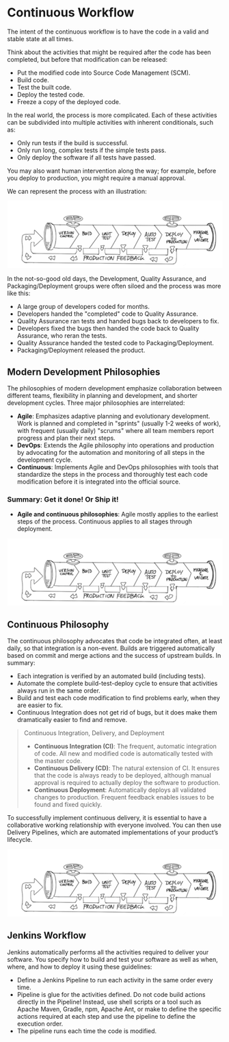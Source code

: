 # Continuous Workflow

The intent of the continuous workflow is to have the code in a valid and stable state at all times.

Think about the activities that might be required after the code has been completed, but before that modification can be released:

- Put the modified code into Source Code Management (SCM).
- Build code.
- Test the built code.
- Deploy the tested code.
- Freeze a copy of the deployed code.

In the real world, the process is more complicated. Each of these activities can be subdivided into multiple activities with inherent conditionals, such as:

- Only run tests if the build is successful.
- Only run long, complex tests if the simple tests pass.
- Only deploy the software if all tests have passed.

You may also want human intervention along the way; for example, before you deploy to production, you might require a manual approval.

We can represent the process with an illustration:

![image1][def]

In the not-so-good old days, the Development, Quality Assurance, and Packaging/Deployment groups were often siloed and the process was more like this:

- A large group of developers coded for months.
- Developers handed the "completed" code to Quality Assurance.
- Quality Assurance ran tests and handed bugs back to developers to fix.
- Developers fixed the bugs then handed the code back to Quality Assurance, who reran the tests.
- Quality Assurance handed the tested code to Packaging/Deployment.
- Packaging/Deployment released the product.

## Modern Development Philosophies

The philosophies of modern development emphasize collaboration between different teams, flexibility in planning and development, and shorter development cycles. Three major philosophies are interrelated:

- **Agile**: Emphasizes adaptive planning and evolutionary development. Work is planned and completed in "sprints" (usually 1-2 weeks of work), with frequent (usually daily) "scrums" where all team members report progress and plan their next steps.
- **DevOps**: Extends the Agile philosophy into operations and production by advocating for the automation and monitoring of all steps in the development cycle.
- **Continuous**: Implements Agile and DevOps philosophies with tools that standardize the steps in the process and thoroughly test each code modification before it is integrated into the official source.

### Summary: Get it done! Or Ship it!

- **Agile and continuous philosophies**: Agile mostly applies to the earliest steps of the process. Continuous applies to all stages through deployment.

![image2][def]

## Continuous Philosophy

The continuous philosophy advocates that code be integrated often, at least daily, so that integration is a non-event. Builds are triggered automatically based on commit and merge actions and the success of upstream builds. In summary:

- Each integration is verified by an automated build (including tests).
- Automate the complete build-test-deploy cycle to ensure that activities always run in the same order.
- Build and test each code modification to find problems early, when they are easier to fix.
- Continuous Integration does not get rid of bugs, but it does make them dramatically easier to find and remove.

> Continuous Integration, Delivery, and Deployment
>
> - **Continuous Integration (CI)**: The frequent, automatic integration of code. All new and modified code is automatically tested with the master code.
> - **Continuous Delivery (CD)**: The natural extension of CI. It ensures that the code is always ready to be deployed, although manual approval is required to actually deploy the software to production.
> - **Continuous Deployment**: Automatically deploys all validated changes to production. Frequent feedback enables issues to be found and fixed quickly.

To successfully implement continuous delivery, it is essential to have a collaborative working relationship with everyone involved. You can then use Delivery Pipelines, which are automated implementations of your product’s lifecycle.

![image3][def]

## Jenkins Workflow

Jenkins automatically performs all the activities required to deliver your software. You specify how to build and test your software as well as when, where, and how to deploy it using these guidelines:

- Define a Jenkins Pipeline to run each activity in the same order every time.
- Pipeline is glue for the activities defined. Do not code build actions directly in the Pipeline! Instead, use shell scripts or a tool such as Apache Maven, Gradle, npm, Apache Ant, or make to define the specific actions required at each step and use the pipeline to define the execution order.
- The pipeline runs each time the code is modified.


[def]: /Image/image3.png
